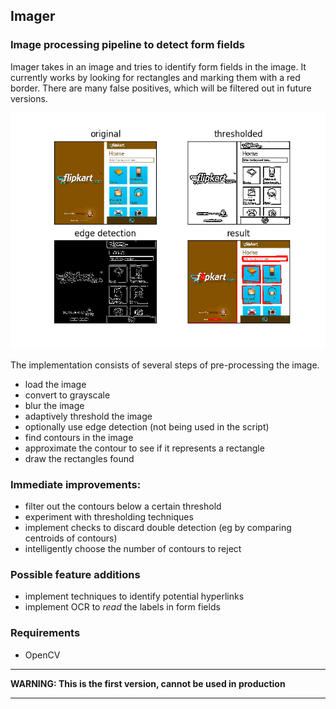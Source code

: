 ## Imager
### Image processing pipeline to detect form fields

Imager takes in an image and tries to identify form fields in the image. It currently works by looking for rectangles and marking them with a red border. 
There are many false positives, which will be filtered out in future versions. 

![alt text](images/demo_output.png "Demonstration")


The implementation consists of several steps of pre-processing the image. 
 - load the image
 - convert to grayscale
 - blur the image
 - adaptively threshold the image
 - optionally use edge detection (not being used in the script)
 - find contours in the image
 - approximate the contour to see if it represents a rectangle
 - draw the rectangles found

### Immediate improvements:
 - filter out the contours below a certain threshold
 - experiment with thresholding techniques
 - implement checks to discard double detection (eg by comparing centroids of contours)
 - intelligently choose the number of contours to reject


### Possible feature additions
 - implement techniques to identify potential hyperlinks
 - implement OCR to _read_ the labels in form fields


### Requirements
 - OpenCV

________

__WARNING: This is the first version, cannot be used in production__

________
